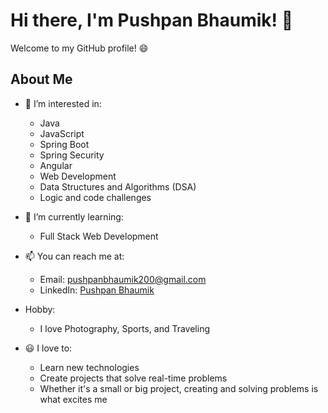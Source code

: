 # Hi there, I'm Pushpan Bhaumik! 👋

Welcome to my GitHub profile! 😄

## About Me

- 👀 I’m interested in:
  - Java
  - JavaScript
  - Spring Boot
  - Spring Security
  - Angular
  - Web Development
  - Data Structures and Algorithms (DSA)
  - Logic and code challenges

- 🌱 I’m currently learning:
  - Full Stack Web Development

- 📫 You can reach me at:
  - Email: [pushpanbhaumik200@gmail.com](mailto:pushpanbhaumik200@gmail.com)
  - LinkedIn: [Pushpan Bhaumik](https://www.linkedin.com/in/pushpan-bhaumik-588594200/)

- Hobby:
  - I love Photography, Sports, and Traveling

- 😃 I love to:
  - Learn new technologies
  - Create projects that solve real-time problems
  - Whether it's a small or big project, creating and solving problems is what excites me
